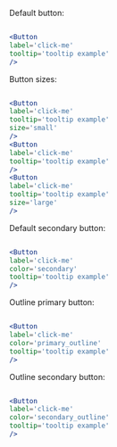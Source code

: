 Default button:

```jsx

<Button 
label='click-me' 
tooltip='tooltip example'
/>

```


Button sizes:

```jsx

<Button 
label='click-me' 
tooltip='tooltip example'
size='small'
/>
<Button 
label='click-me' 
tooltip='tooltip example'
/>
<Button 
label='click-me' 
tooltip='tooltip example'
size='large'
/>

```


Default secondary button:

```jsx

<Button 
label='click-me' 
color='secondary' 
tooltip='tooltip example'
/>

```


Outline primary button:

```jsx

<Button 
label='click-me' 
color='primary_outline' 
tooltip='tooltip example'
/>

```


Outline secondary button:

```jsx

<Button 
label='click-me' 
color='secondary_outline' 
tooltip='tooltip example'
/>

```
